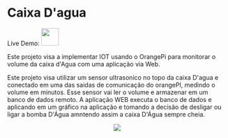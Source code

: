 # Caixa D'agua
<p align="left">
Live Demo: <a href='https://helloworld.co.in/water-tank' target='_blank'>
   <img src='https://github.com/jiteshsaini/earthrover1/blob/master/img/logo3.gif' height='40px'>
</a>
</p>


Este projeto visa a implementar IOT usando o OrangePi para monitorar o volume da caixa d'Agua
com uma aplicação via Web.

Este projeto visa utilizar um sensor ultrasonico no topo da caixa D'agua e conectado em uma das saidas de comunicação do orangePI, medindo o volume em minutos. Esse sensor vai ler o volume e armazenar em um banco de dados remoto. A aplicação WEB executa o banco de dados e aplicando em um gráfico na aplicação e tomando a decisão de desligar ou ligar a bomba D'Água amntendo assim a caixa D'Água sempre cheia.

<p align="center">
   <img src="deploy/images/animation1">
</p>
